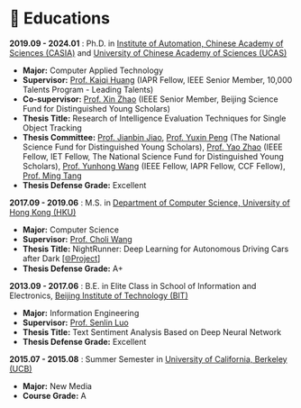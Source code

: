 # 📖 Educations

**2019.09 - 2024.01** : Ph.D. in [Institute of Automation, Chinese Academy of Sciences (CASIA)](http://english.ia.cas.cn/) and [University of Chinese Academy of Sciences (UCAS)](https://english.ucas.ac.cn/)
- **Major:** Computer Applied Technology
- **Supervisor:** [Prof. Kaiqi Huang](https://people.ucas.ac.cn/~huangkaiqi) (IAPR Fellow, IEEE Senior Member, 10,000 Talents Program - Leading Talents)
- **Co-supervisor:** [Prof. Xin Zhao](https://www.xinzhaoai.com/) (IEEE Senior Member, Beĳing Science Fund for Distinguished Young Scholars)
- **Thesis Title:** Research of Intelligence Evaluation Techniques for Single Object Tracking
- **Thesis Committee:** [Prof. Jianbin Jiao](https://people.ucas.ac.cn/~jiaojianbin), [Prof. Yuxin Peng](http://39.108.48.32/mipl/pengyuxin/) (The National Science Fund for Distinguished Young Scholars), [Prof. Yao Zhao](https://faculty.bjtu.edu.cn/5900/) (IEEE Fellow, IET Fellow, The National Science Fund for Distinguished Young Scholars), [Prof. Yunhong Wang](https://vrlab.buaa.edu.cn/info/1161/1500.htm) (IEEE Fellow, IAPR Fellow, CCF Fellow), [Prof. Ming Tang](https://people.ucas.ac.cn/~mingt)
- **Thesis Defense Grade:** Excellent

**2017.09 - 2019.06** : M.S. in [Department of Computer Science, University of Hong Kong (HKU)](https://www.cs.hku.hk/)
- **Major:** Computer Science
- **Supervisor:** [Prof. Choli Wang](https://www.cs.hku.hk/people/academic-staff/clwang)
- **Thesis Title:** NightRunner: Deep Learning for Autonomous Driving Cars after Dark [[🌐Project](https://github.com/huuuuusy/Darknet-Cross)]
- **Thesis Defense Grade:** A+

**2013.09 - 2017.06** : B.E. in Elite Class in School of Information and Electronics, [Beijing Institute of Technology (BIT)](https://english.bit.edu.cn/)
- **Major:** Information Engineering
- **Supervisor:** [Prof. Senlin Luo](https://cst.bit.edu.cn/szdw/jsml/bssds/a21187d873b645839fdd996387c79efa.htm)
- **Thesis Title:** Text Sentiment Analysis Based on Deep Neural Network 
- **Thesis Defense Grade:** Excellent

**2015.07 - 2015.08** : Summer Semester in [University of California, Berkeley (UCB)](https://www.berkeley.edu/)
- **Major:** New Media
- **Course  Grade:** A